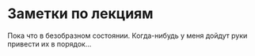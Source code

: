 # Заметки по лекциям

Пока что в безобразном состоянии. Когда-нибудь у меня дойдут руки привести их
в порядок...
